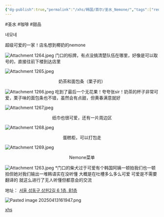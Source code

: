 ```yaml
---
{"dg-publish":true,"permalink":"/xhs/韩国/首尔/圣水_Nemone/","tags":["rednote","首尔"],"created":"2024-11-11","updated":"2025-04-13T21:28:37.563+08:00"}
---
```


#圣水 #咖啡 #甜品 

네모네

超级可爱的一家！店名想到椰奶的nemone

![Attachment 1264.jpeg](/img/user/xhs/%E9%9F%A9%E5%9B%BD/%E9%A6%96%E5%B0%94/photo-%E9%A6%96%E5%B0%94/Attachment%201264.jpeg)
门口的标牌，有点没搞清楚队伍在哪里，好像是可以取号的，直接往前下楼到达店里

![Attachment 1265.jpeg](/img/user/xhs/%E9%9F%A9%E5%9B%BD/%E9%A6%96%E5%B0%94/photo-%E9%A6%96%E5%B0%94/Attachment%201265.jpeg)
<center>奶茶和面包条（栗子的）</center>

![Attachment 1266.jpeg](/img/user/xhs/%E9%9F%A9%E5%9B%BD/%E9%A6%96%E5%B0%94/photo-%E9%A6%96%E5%B0%94/Attachment%201266.jpeg)
吃到了最后一个无花果！夸夸张sir！奶茶的杯子非常可爱，栗子味的面包条也不错，虽然会有点甜，但黄春满意就好

![Attachment 1267.jpeg](/img/user/xhs/%E9%9F%A9%E5%9B%BD/%E9%A6%96%E5%B0%94/photo-%E9%A6%96%E5%B0%94/Attachment%201267.jpeg)
<center>纸巾也很可爱，还有一片周边区</center>

![Attachment 1268.jpeg](/img/user/xhs/%E9%9F%A9%E5%9B%BD/%E9%A6%96%E5%B0%94/photo-%E9%A6%96%E5%B0%94/Attachment%201268.jpeg)
<center>蛋糕柜，可以打包走</center>

![Attachment 1269.jpeg](/img/user/xhs/%E9%9F%A9%E5%9B%BD/%E9%A6%96%E5%B0%94/photo-%E9%A6%96%E5%B0%94/Attachment%201269.jpeg)
<center>Nemone菜单</center>

![Attachment 1263.jpeg](/img/user/xhs/%E9%9F%A9%E5%9B%BD/%E9%A6%96%E5%B0%94/photo-%E9%A6%96%E5%B0%94/Attachment%201263.jpeg)
*门口的柴犬过于可爱有个韩国阿姨一顿拍我们也一顿拍但她对我们输出一堆韩语实在没听懂 大概是在吐槽多么多么可爱 可爱是不需要翻译的 就这么进行了无人听懂但都意会的交流

地址：
[서울 성동구 상원2길 6 1층, B1층](https://pcmap.place.naver.com/restaurant/1529218208/home?entry=bmp&from=map&fromPanelNum=2&timestamp=202504131618&locale=ko&svcName=map_pcv5&searchText=NeMone#)

![Pasted image 20250413161947.png](/img/user/xhs/%E9%9F%A9%E5%9B%BD/%E9%A6%96%E5%B0%94/photo-%E9%A6%96%E5%B0%94/Pasted%20image%2020250413161947.png)

[xhs](https://www.xiaohongshu.com/explore/673b80e80000000002018b98?xsec_token=ABedlK0mJpHKXVhHhsR_CTJvZ2ZXg3tBfNsDnOntPXlxk=&xsec_source=pc_user)